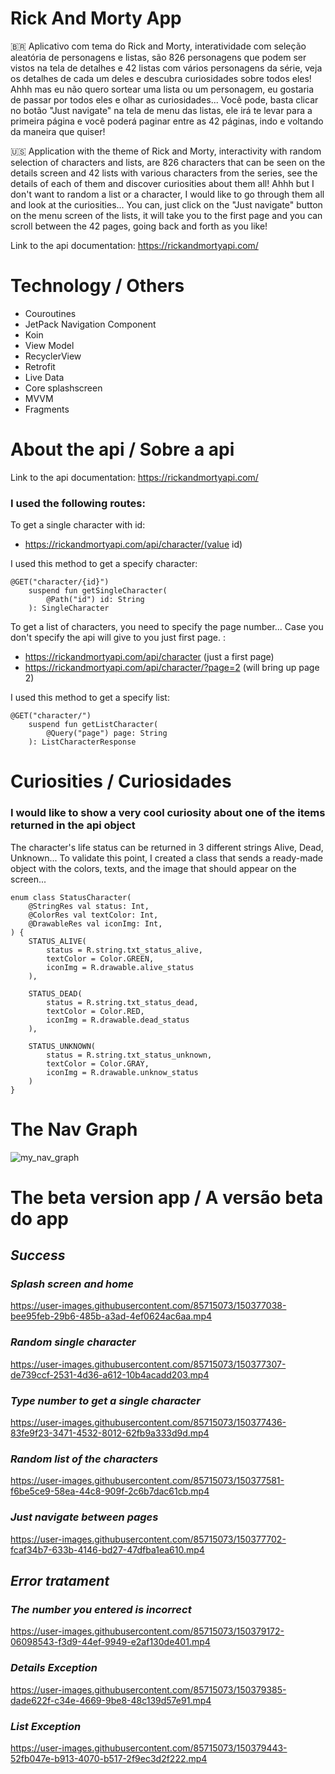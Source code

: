 # Rick And Morty App
<p>🇧🇷 Aplicativo com tema do Rick and Morty, interatividade com seleção aleatória de personagens e listas, são 826 personagens que podem ser vistos na tela de detalhes e 42 listas com vários personagens da série, veja os detalhes de cada um deles e descubra curiosidades sobre todos eles! Ahhh mas eu não quero sortear uma lista ou um personagem, eu gostaria de passar por todos eles e olhar as curiosidades... Você pode, basta clicar no botão "Just navigate" na tela de menu das listas, ele irá te levar para a primeira página e você poderá paginar entre as 42 páginas, indo e voltando da maneira que quiser!</p>

<p>🇺🇸 Application with the theme of Rick and Morty, interactivity with random selection of characters and lists, are 826 characters that can be seen on the details screen and 42 lists with various characters from the series, see the details of each of them and discover curiosities about them all! Ahhh but I don't want to random a list or a character, I would like to go through them all and look at the curiosities... You can, just click on the "Just navigate" button on the menu screen of the lists, it will take you to the first page and you can scroll between the 42 pages, going back and forth as you like!</p>

Link to the api documentation: https://rickandmortyapi.com/

# Technology / Others

- Couroutines
- JetPack Navigation Component
- Koin
- View Model
- RecyclerView
- Retrofit
- Live Data
- Core splashscreen
- MVVM
- Fragments

# About the api / Sobre a api

Link to the api documentation: https://rickandmortyapi.com/

### I used the following routes:

To get a single character with id:
- https://rickandmortyapi.com/api/character/(value id)

I used this method to get a specify character:
```
@GET("character/{id}")
    suspend fun getSingleCharacter(
        @Path("id") id: String
    ): SingleCharacter
```

To get a list of characters, you need to specify the page number... Case you don't specify the api will give to you just first page. :
- https://rickandmortyapi.com/api/character (just a first page)
- https://rickandmortyapi.com/api/character/?page=2 (will bring up page 2)

I used this method to get a specify list:
```
@GET("character/")
    suspend fun getListCharacter(
        @Query("page") page: String
    ): ListCharacterResponse
```

# Curiosities / Curiosidades

### I would like to show a very cool curiosity about one of the items returned in the api object

The character's life status can be returned in 3 different strings Alive, Dead, Unknown... 
To validate this point, I created a class that sends a ready-made object with the colors, texts, and the image that should appear on the screen...

```
enum class StatusCharacter(
    @StringRes val status: Int,
    @ColorRes val textColor: Int,
    @DrawableRes val iconImg: Int,
) {
    STATUS_ALIVE(
        status = R.string.txt_status_alive,
        textColor = Color.GREEN,
        iconImg = R.drawable.alive_status
    ),

    STATUS_DEAD(
        status = R.string.txt_status_dead,
        textColor = Color.RED,
        iconImg = R.drawable.dead_status
    ),

    STATUS_UNKNOWN(
        status = R.string.txt_status_unknown,
        textColor = Color.GRAY,
        iconImg = R.drawable.unknow_status
    )
}

```
# The Nav Graph

![my_nav_graph](https://user-images.githubusercontent.com/85715073/150380485-f13d23a3-3b04-4124-bbe1-6ab6b739734f.png)


# The beta version app / A versão beta do app

## *Success*

### *Splash screen and home*

https://user-images.githubusercontent.com/85715073/150377038-bee95feb-29b6-485b-a3ad-4ef0624ac6aa.mp4

### *Random single character*

https://user-images.githubusercontent.com/85715073/150377307-de739ccf-2531-4d36-a612-10b4acadd203.mp4

### *Type number to get a single character*

https://user-images.githubusercontent.com/85715073/150377436-83fe9f23-3471-4532-8012-62fb9a333d9d.mp4

### *Random list of the characters*

https://user-images.githubusercontent.com/85715073/150377581-f6be5ce9-58ea-44c8-909f-2c6b7dac61cb.mp4

### *Just navigate between pages*

https://user-images.githubusercontent.com/85715073/150377702-fcaf34b7-633b-4146-bd27-47dfba1ea610.mp4

## *Error tratament*

### *The number you entered is incorrect*

https://user-images.githubusercontent.com/85715073/150379172-06098543-f3d9-44ef-9949-e2af130de401.mp4

### *Details Exception*

https://user-images.githubusercontent.com/85715073/150379385-dade622f-c34e-4669-9be8-48c139d57e91.mp4

### *List Exception*

https://user-images.githubusercontent.com/85715073/150379443-52fb047e-b913-4070-b517-2f9ec3d2f222.mp4


